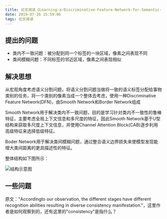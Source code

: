 ```yaml
---
title: 论文阅读《Learning-a-Discriminative-Feature-Network-for-Semantic-Segmentation》
date: 2019-07-26 15:59:06
tags: 论文阅读
---
```


## 提出的问题
- 类内不一致问题：被分配到同一个标签的一块区域，像素之间表现不同
- 类间模糊问题：不同标签的邻近区域，像素之间表现相似

## 解决思想
从宏观角度考虑语义分割问题，将语义分割问题当做将一致的语义标签分配给事物类别的任务，将一个类别的像素当成一个整体去考虑，使用一种Discriminative Feature Network(DFN)，由Smooth Network和Border Network组成

Smooth Network用于解决类内不一致问题，目的是学习针对类内不一致性的鲁棒特征，主要考虑全局上下文信息和多尺度的特征，因此Smooth Network基于U型结构来获取多尺度上下文信息，并使用Channel Attention Block(CAB)逐步利用高级特征来选择低级特征。

Boder Network用于解决类间模糊问题，通过整合语义边界损失来使模型发现能增大类间距离的更具描述性的特征。

整体结构如下图所示：

![结构示意图](total_model.png)

## 一些问题
原文："Accordingto our observation, the different stages have different recognition abilities resulting in diverse consistency manifestation."，这里作者是如何观察到的，还有这里的"consistency"是指什么？